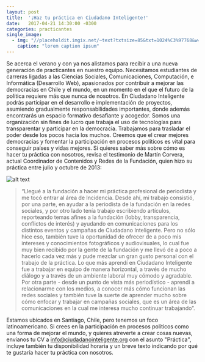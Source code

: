 ```yaml
---
layout: post
title:  '¡Haz tu práctica en Ciudadano Inteligente!'
date:   2017-04-21 14:30:00 -0300
categories: practicantes
single_image:
  - img: "//placeholdit.imgix.net/~text?txtsize=85&txt=1024%C3%97768&w=1024&h=768"
    caption: "lorem caption ipsum"
---
```

Se acerca el verano y con ya nos alistamos para recibir a una nueva generación de practicantes en nuestro equipo. Necesitamos estudiantes de carreras ligadas a las Ciencias Sociales, Comunicaciones, Computación, e Informática (Desarrollo Web), apasionados por contribuir a mejorar las democracias en Chile y el mundo, en un momento en el que el futuro de la política requiere más que nunca de nosotros.
En Ciudadano Inteligente podrás participar en el desarrollo e implementación de proyectos, asumiendo gradualmente responsabilidades importantes, donde además encontrarás un espacio formativo desafiante y acogedor. Somos una organización sin fines de lucro que trabaja el uso de tecnologías para transparentar y participar en la democracia. Trabajamos para trasladar el poder desde los pocos hacia los muchos. Creemos que el crear mejores democracias y fomentar la participación en procesos políticos es vital para conseguir países y vidas mejores.
Si quieres saber más sobre cómo es hacer tu práctica con nosotros, revisa el testimonio de Martín Corvera, actual Coordinador de Contenidos y Redes de la Fundación, quien hizo su práctica entre julio y octubre de 2013:

![alt text](https://raw.githubusercontent.com/ciudadanointeligente/ciudadanointeligente.github.io/master/assets/img/team/martin.jpg "Martín Corvera")

> “Llegué a la fundación a hacer mi práctica profesional de periodista y me tocó entrar al área de Incidencia. Desde ahí, mi trabajo consistió, por una parte, en ayudar a la periodista de la fundación en la redes sociales, y por otro lado tenía trabajo escribiendo artículos, reporteando temas afines a la fundación (lobby, transparencia, conflictos de interés) y ayudando en comunicaciones para los distintos eventos y campañas de Ciudadano Inteligente. Pero no sólo hice eso, también tuve la oportunidad de ofrecer de a poco mis intereses y conocimientos fotográficos y audiovisuales, lo cual fue muy bien recibido por la gente de la fundación y me llevó de a poco a hacerlo cada vez más y pude mezclar un gran gusto personal con el trabajo de la práctica. Lo que más aprendí en Ciudadano Inteligente fue a trabajar en equipo de manera horizontal, a través de mucho diálogo y a través de un ambiente laboral muy cómodo y agradable. Por otra parte - desde un punto de vista más periodístico - aprendí a relacionarme con los medios, a conocer más cómo funcionan las redes sociales y también tuve la suerte de aprender mucho sobre cómo enfocar y trabajar en campañas sociales, que es un área de las comunicaciones en la cual me interesa mucho continuar trabajando”.

Estamos ubicados en Santiago, Chile, pero tenemos un foco latinoamericano. Si crees en la participación en procesos políticos como una forma de mejorar el mundo, y quieres atreverte a crear cosas nuevas, envíanos tu CV a info@ciudadanointeligente.org con el asunto "Práctica", incluye también tu disponibilidad horaria y un breve texto indicando por qué te gustaría hacer tu práctica con nosotros.
